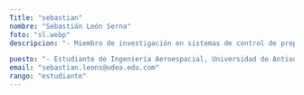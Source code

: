 ```yaml
---
Title: "sebastian"
nombre: "Sebastián León Serna"
foto: "sl.webp"
descripcion: "- Miembro de investigación en sistemas de control de propulsión y guiado."

puesto: "- Estudiante de Ingeniería Aeroespacial, Universidad de Antioquia"
email: "sebastian.leons@udea.edu.com"
rango: "estudiante"
---
```

